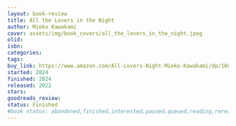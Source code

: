 ```yaml
---
layout: book-review
title: All the Lovers in the Night
author: Mieko Kawakami
cover: assets/img/book_covers/all_the_lovers_in_the_night.jpeg
olid: 
isbn: 
categories: 
tags: 
buy_link: https://www.amazon.com/All-Lovers-Night-Mieko-Kawakami/dp/1609456993
started: 2024
finished: 2024
released: 2022
stars: 
goodreads_review: 
status: Finished
#book status: abandoned,finished,interested,paused,queued,reading,reread
---
```

